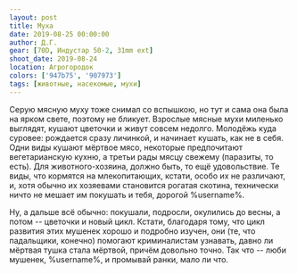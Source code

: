 ```yaml
---
layout: post
title: Муха
date: 2019-08-25 00:00:00
author: Д.Г.
gear: [70D, Индустар 50-2, 31mm ext]
shoot_date: 2019-08-24
location: Агрогородок
colors: ['947b75', '907973']
tags: [животные, насекомые, мухи]
---
```

Серую мясную муху тоже снимал со вспышкою, но тут и сама она была на ярком свете, поэтому не бликует. Взрослые мясные мухи миленько выглядят, кушают цветочки и живут совсем недолго. Молодёжь куда суровее: рождается сразу личинкой, и начинает кушать, как не в себя. Одни виды кушают мёртвое мясо, некоторые предпочитают вегетарианскую кухню, а третьи рады мясцу свежему (паразиты, то есть). Для животного-хозяина, должно быть, то ещё удовольствие. Те виды, что кормятся на млекопитающих, кстати, особо их не различают, и, хотя обычно их хозяевами становится рогатая скотина, технически ничто не мешает им покушать и тебя, дорогой %username%.

Ну, а дальше всё обычно: покушали, подросли, окулились до весны, а потом -- цветочки и новый цикл. Кстати, благодаря тому, что цикл развития этих мушенек хорошо и подробно изучен, они (те, что падальщики, конечно) помогают криминалистам узнавать, давно ли мёртвая тушка стала мёртвой, причём довольно точно. Так что -- люби мушенек, %username%, и промывай ранки, мало ли что.
